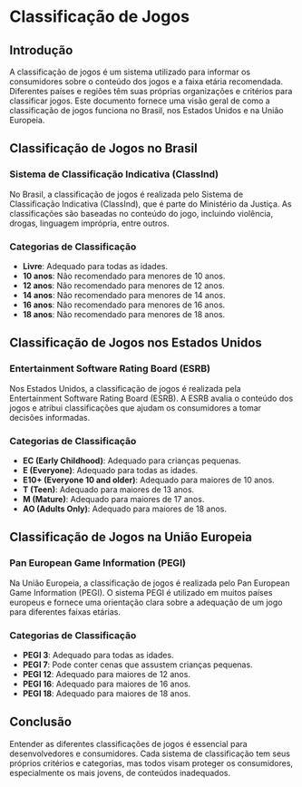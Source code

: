 # Classificação de Jogos

## Introdução
A classificação de jogos é um sistema utilizado para informar os consumidores sobre o conteúdo dos jogos e a faixa etária recomendada. Diferentes países e regiões têm suas próprias organizações e critérios para classificar jogos. Este documento fornece uma visão geral de como a classificação de jogos funciona no Brasil, nos Estados Unidos e na União Europeia.

## Classificação de Jogos no Brasil

### Sistema de Classificação Indicativa (ClassInd)
No Brasil, a classificação de jogos é realizada pelo Sistema de Classificação Indicativa (ClassInd), que é parte do Ministério da Justiça. As classificações são baseadas no conteúdo do jogo, incluindo violência, drogas, linguagem imprópria, entre outros.

### Categorias de Classificação
- **Livre**: Adequado para todas as idades.
- **10 anos**: Não recomendado para menores de 10 anos.
- **12 anos**: Não recomendado para menores de 12 anos.
- **14 anos**: Não recomendado para menores de 14 anos.
- **16 anos**: Não recomendado para menores de 16 anos.
- **18 anos**: Não recomendado para menores de 18 anos.

## Classificação de Jogos nos Estados Unidos

### Entertainment Software Rating Board (ESRB)
Nos Estados Unidos, a classificação de jogos é realizada pela Entertainment Software Rating Board (ESRB). A ESRB avalia o conteúdo dos jogos e atribui classificações que ajudam os consumidores a tomar decisões informadas.

### Categorias de Classificação
- **EC (Early Childhood)**: Adequado para crianças pequenas.
- **E (Everyone)**: Adequado para todas as idades.
- **E10+ (Everyone 10 and older)**: Adequado para maiores de 10 anos.
- **T (Teen)**: Adequado para maiores de 13 anos.
- **M (Mature)**: Adequado para maiores de 17 anos.
- **AO (Adults Only)**: Adequado para maiores de 18 anos.

## Classificação de Jogos na União Europeia

### Pan European Game Information (PEGI)
Na União Europeia, a classificação de jogos é realizada pelo Pan European Game Information (PEGI). O sistema PEGI é utilizado em muitos países europeus e fornece uma orientação clara sobre a adequação de um jogo para diferentes faixas etárias.

### Categorias de Classificação
- **PEGI 3**: Adequado para todas as idades.
- **PEGI 7**: Pode conter cenas que assustem crianças pequenas.
- **PEGI 12**: Adequado para maiores de 12 anos.
- **PEGI 16**: Adequado para maiores de 16 anos.
- **PEGI 18**: Adequado para maiores de 18 anos.

## Conclusão
Entender as diferentes classificações de jogos é essencial para desenvolvedores e consumidores. Cada sistema de classificação tem seus próprios critérios e categorias, mas todos visam proteger os consumidores, especialmente os mais jovens, de conteúdos inadequados.

